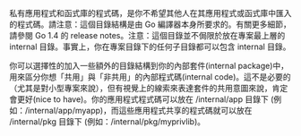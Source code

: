 私有應用程式和函式庫的程式碼，是你不希望其他人在其應用程式或函式庫中匯入的程式碼。請注意：這個目錄結構是由 Go 編譯器本身所要求的。有關更多細節，請參閱 Go 1.4 的 release notes。注意：這個目錄並不侷限於放在專案最上層的 internal 目錄。事實上，你在專案目錄下的任何子目錄都可以包含 internal 目錄。

你可以選擇性的加入一些額外的目錄結構到你的內部套件(internal package)中，用來區分你想「共用」與「非共用」的內部程式碼(internal code)。這不是必要的（尤其是對小型專案來說），但有視覺上的線索來表達套件的共用意圖來說，肯定會更好(nice to have)。你的應用程式程式碼可以放在 /internal/app 目錄下 (例如：/internal/app/myapp)，而這些應用程式共享的程式碼就可以放在 /internal/pkg 目錄下 (例如：/internal/pkg/myprivlib)。